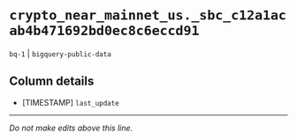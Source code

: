 # `crypto_near_mainnet_us._sbc_c12a1acab4b471692bd0ec8c6eccd91`
`bq-1` | `bigquery-public-data`

## Column details
* [TIMESTAMP] `last_update`

-------------------------------------------------------------------------------
*Do not make edits above this line.*

